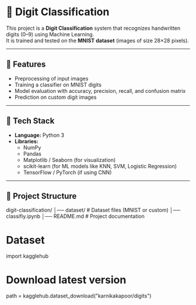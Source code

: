 # 🧮 Digit Classification

This project is a **Digit Classification** system that recognizes handwritten digits (0–9) using Machine Learning.  
It is trained and tested on the **MNIST dataset** (images of size 28×28 pixels).  

---

## 📌 Features
- Preprocessing of input images  
- Training a classifier on MNIST digits  
- Model evaluation with accuracy, precision, recall, and confusion matrix  
- Prediction on custom digit images  

---

## 🚀 Tech Stack
- **Language:** Python 3  
- **Libraries:**  
  - NumPy  
  - Pandas  
  - Matplotlib / Seaborn (for visualization)  
  - scikit-learn (for ML models like KNN, SVM, Logistic Regression)  
  - TensorFlow / PyTorch (if using CNN)  

---

## 📂 Project Structure
digit-classification/
│── dataset/ # Dataset files (MNIST or custom)
│── classifiy.ipynb
│── README.md # Project documentation


# Dataset 
import kagglehub

# Download latest version
path = kagglehub.dataset_download("karnikakapoor/digits")
